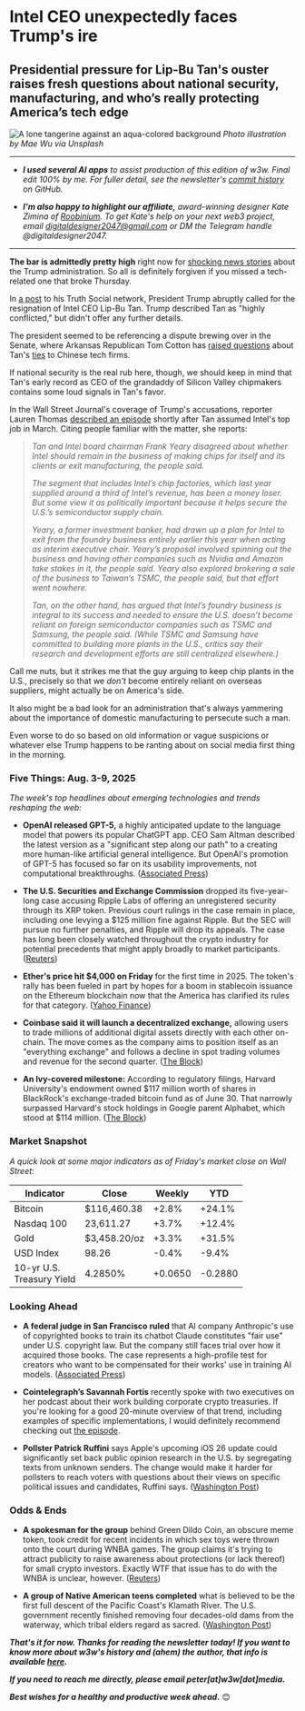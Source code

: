# Intel CEO unexpectedly faces Trump's ire 

## Presidential pressure for Lip-Bu Tan's ouster raises fresh questions about national security, manufacturing, and who’s really protecting America’s tech edge

![A lone tangerine against an aqua-colored background](https://w3w.news/img/mae-wu-1920.jpg)
*Photo illustration by Mae Wu via Unsplash*

<hr>

- _**I used several AI apps** to assist production of this edition of w3w. Final edit 100% by me. For fuller detail, see the newsletter's [commit history](https://github.com/peteramckay/w3wnewsletter/commits) on GitHub._

<!-- - _**A big thank-you to w3w's paid subscribers!** To join them in supporting this work, please check out our paid plans [on Substack](https://w3wnews.substack.com/subscribe)._ -->

- _**I'm also happy to highlight our affiliate,** award-winning designer Kate Zimina of [Roobinium](https://dribbble.com/roobinium). To get Kate's help on your next web3 project, email digitaldesigner2047@gmail.com or DM the Telegram handle @digitaldesigner2047._

<hr>

**The bar is admittedly pretty high** right now for [shocking news stories](https://news.google.com/read/CBMinAFBVV95cUxOaVdkazk3QmdXczR0b01JZW1RUEFqb1NJRXVNMXVLV3FjOGlXWGk0ZXVObWVHVmlWR0dEa01SVl9WWnJVX0wxVWJvVFNHMUxkdjZWZkJqZlktLV9Ea3llWDhQTWNhcVBvZVlyTTZlRnljamZsYlVuT2ZSTTkzaS0zYnNZX1VMQXkwdVZ3QTdwVjNMdEItZXcyd1hmc0s?hl=en-US&gl=US&ceid=US%3Aen) about the Trump administration. So all is definitely forgiven if you missed a tech-related one that broke Thursday.

In [a post](https://truthsocial.com/@realDonaldTrump/posts/114987288040725570) to his Truth Social network, President Trump abruptly called for the resignation of Intel CEO Lip-Bu Tan. Trump described Tan as "highly conflicted," but didn't offer any further details.

The president seemed to be referencing a dispute brewing over in the Senate, where Arkansas Republican Tom Cotton has [raised questions](https://www.cnbc.com/2025/08/06/us-lawmaker-questions-intel-ceos-ties-to-china-in-letter-to-company-board-chair.html) about Tan's [ties](https://www.wsj.com/tech/five-things-to-know-about-the-intel-ceos-links-to-china-c8d5ce1a?st=uRw6K2&reflink=desktopwebshare_permalink) to Chinese tech firms.

If national security is the real rub here, though, we should keep in mind that Tan's early record as CEO of the grandaddy of Silicon Valley chipmakers contains some loud signals in Tan's favor.

In the Wall Street Journal's coverage of Trump's accusations, reporter Lauren Thomas [described an episode](https://www.wsj.com/tech/intel-ceo-lip-bu-tan-trump-board-9cc08631?st=KUDbuC&reflink=desktopwebshare_permalink) shortly after Tan assumed Intel's top job in March. Citing people familiar with the matter, she reports:

>*Tan and Intel board chairman Frank Yeary disagreed about whether Intel should remain in the business of making chips for itself and its clients or exit manufacturing, the people said.*
>
>*The segment that includes Intel’s chip factories, which last year supplied around a third of Intel’s revenue, has been a money loser. But some view it as politically important because it helps secure the U.S.’s semiconductor supply chain.*
>
>*Yeary, a former investment banker, had drawn up a plan for Intel to exit from the foundry business entirely earlier this year when acting as interim executive chair. Yeary’s proposal involved spinning out the business and having other companies such as Nvidia and Amazon take stakes in it, the people said. Yeary also explored brokering a sale of the business to Taiwan’s TSMC, the people said, but that effort went nowhere.*
>
>*Tan, on the other hand, has argued that Intel’s foundry business is integral to its success and needed to ensure the U.S. doesn’t become reliant on foreign semiconductor companies such as TSMC and Samsung, the people said. (While TSMC and Samsung have committed to building more plants in the U.S., critics say their research and development efforts are still centralized elsewhere.)*

Call me nuts, but it strikes me that the guy arguing to keep chip plants in the U.S., precisely so that we *don't* become entirely reliant on overseas suppliers, might actually be on America's side.

It also might be a bad look for an administration that's always yammering about the importance of domestic manufacturing to persecute such a man.

Even worse to do so based on old information or vague suspicions or whatever else Trump happens to be ranting about on social media first thing in the morning.

<!--

<hr>

[![affiliate banner ad](https://w3w.news/img/affiliate-kz-letter.png)](
https://dribbble.com/roobinium)

<hr>

-->

### Five Things: Aug. 3-9, 2025

*The week's top headlines about emerging technologies and trends reshaping the web:*

- **OpenAI released GPT-5,** a highly anticipated update to the language model that powers its popular ChatGPT app. CEO Sam Altman described the latest version as a "significant step along our path" to a creating more human-like artificial general intelligence. But OpenAI's promotion of GPT-5 has focused so far on its usability improvements, not computational breakthroughs. ([Associated Press](https://apnews.com/article/gpt5-openai-chatgpt-artificial-intelligence-d12cd2d6310a2515042067b5d3965aa1))

- **The U.S. Securities and Exchange Commission** dropped its five-year-long case accusing Ripple Labs of offering an unregistered security through its XRP token. Previous court rulings in the case remain in place, including one levying a $125 million fine against Ripple. But the SEC will pursue no further penalties, and Ripple will drop its appeals. The case has long been closely watched throughout the crypto industry for potential precedents that might apply broadly to market participants. ([Reuters](https://www.reuters.com/legal/government/sec-ends-lawsuit-against-ripple-company-pay-125-million-fine-2025-08-08/))

- **Ether's price hit $4,000 on Friday** for the first time in 2025. The token's rally has been fueled in part by hopes for a boom in stablecoin issuance on the Ethereum blockchain now that the America has clarified its rules for that category. ([Yahoo Finance](https://finance.yahoo.com/news/ethereum-just-hit-4-000-144720193.html))

- **Coinbase said it will launch a decentralized exchange,** allowing users to trade millions of additional digital assets directly with each other on-chain. The move comes as the company aims to position itself as an "everything exchange" and follows a decline in spot trading volumes and revenue for the second quarter. ([The Block](https://www.theblock.co/post/366198/coinbase-launches-dex-trading-for-us-users-amid-volume-decline))

- **An Ivy-covered milestone:** According to regulatory filings, Harvard University's endowment owned $117 million worth of shares in BlackRock's exchange-traded bitcoin fund as of June 30. That narrowly surpassed Harvard's stock holdings in Google parent Alphabet, which stood at $114 million. ([The Block](https://www.theblock.co/post/366224/harvard-had-more-money-in-blackrocks-bitcoin-etf-than-google-shares-at-end-of-last-quarter))

### Market Snapshot

*A quick look at some major indicators as of Friday's market close on Wall Street:*

<table>

  <thead>
    <tr>
      <th>Indicator</th>
      <th>Close</th>
      <th>Weekly</th>
      <th>YTD</th>
    </tr>
  </thead>

  <tbody>
   <tr>
     <td>Bitcoin</td>
     <td>$116,460.38</td>
     <td>+2.8%</td>
     <td>+24.1%</td>
   </tr>

   <tr>
     <td>Nasdaq 100</td>
     <td>23,611.27</td>
     <td>+3.7%</td>
     <td>+12.4%</td>
   </tr>

   <tr>
     <td>Gold</td>
     <td>$3,458.20/oz</td>
     <td>+3.3%</td>
     <td>+31.5%</td>
   </tr>

   <tr>
     <td>USD Index</td>
     <td>98.26</td>
     <td>-0.4%</td>
     <td>-9.4%</td>
   </tr>

   <tr>
     <td>10-yr U.S.<br> Treasury Yield</td>
     <td>4.2850%</td>
     <td>+0.0650</td>
     <td>-0.2880</td>
   </tr>

</tbody>
</table>


### Looking Ahead

- **A federal judge in San Francisco ruled** that AI company Anthropic's use of copyrighted books to train its chatbot Claude constitutes "fair use" under U.S. copyright law. But the company still faces trial over how it acquired those books. The case represents a high-profile test for creators who want to be compensated for their works' use in training AI models. ([Associated Press](https://www.msn.com/en-us/news/us/judge-rules-ai-company-anthropic-didnt-break-copyright-law-but-must-face-trial-over-pirated-books/ar-AA1Hl1VN?ocid=BingNewsVerp&apiversion=v2&noservercache=1&domshim=1&renderwebcomponents=1&wcseo=1&batchservertelemetry=1&noservertelemetry=1)) <!-- Draft news summary by Leo/Llama 3.1 8B -->

- **Cointelegraph’s Savannah Fortis** recently spoke with two executives on her podcast about their work building corporate crypto treasuries. If you're looking for a good 20-minute overview of that trend, including examples of specific implementations, I would definitely recommend checking out [the episode](https://cointelegraph.com/news/behind-the-scenes-of-public-companies-that-are-rushing-to-create-crypto-treasuries).  

- **Pollster Patrick Ruffini** says Apple's upcoming iOS 26 update could significantly set back public opinion research in the U.S. by segregating texts from unknown senders. The change would make it harder for pollsters to reach voters with questions about their views on specific political issues and candidates, Ruffini says. ([Washington Post](https://wapo.st/4lmGV7V))

### Odds & Ends

- **A spokesman for the group** behind Green Dildo Coin, an obscure meme token, took credit for recent incidents in which sex toys were thrown onto the court during WNBA games. The group claims it's trying to attract publicity to raise awareness about protections (or lack thereof) for small crypto investors. Exactly WTF that issue has to do with the WNBA is unclear, however. ([Reuters](https://www.reuters.com/sports/wnba-sex-toy-incidents-linked-cryptocurrency-group-2025-08-07/))

- **A group of Native American teens completed** what is believed to be the first full descent of the Pacific Coast's Klamath River. The U.S. government recently finished removing four decades-old dams from the waterway, which tribal elders regard as sacred. ([Washington Post](https://www.washingtonpost.com/nation/interactive/2025/klamath-river-kayak-journey/))

_**That's it for now. Thanks for reading the newsletter today! If you want to know more about w3w's history and (ahem) the author, that info is available [here](https://w3wnews.substack.com/about).**_

_**If you need to reach me directly, please email peter[at]w3w[dot]media.**_

_**Best wishes for a healthy and productive week ahead.**_ 😊
